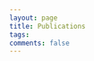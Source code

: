 ```yaml
---
layout: page
title: Publications
tags:
comments: false
---
```


<html lang="en">
<head>
    <meta charset="UTF-8">
    <meta name="viewport" content="width=device-width, initial-scale=1.0">
    <title>Publications</title>
    <style>
        body {
            font-family: -apple-system, BlinkMacSystemFont, 'Segoe UI', Roboto, sans-serif;
            line-height: 1.6;
            color: #333;
            max-width: 1000px;
            margin: 0 auto;
            padding: 20px;
        }

        .section-header {
            font-size: 1.5em;
            font-weight: bold;
            color: #27ae60;
            margin-bottom: 25px;
            text-align: center;
            padding: 10px;
            background: linear-gradient(135deg, #f0f9f0 0%, #d5e8d5 100%);
            border-radius: 10px;
            border-left: 4px solid #27ae60;
        }

        .publication-item {
            background: #f8f9fa;
            padding: 20px;
            border-radius: 8px;
            margin-bottom: 15px;
            border-left: 4px solid #27ae60;
            transition: all 0.3s ease;
        }

        .publication-item:hover {
            background: #f0f9f0;
            transform: translateX(5px);
        }

        .publication-item:last-child {
            margin-bottom: 0;
        }

        .publication-text {
            font-size: 1.05em;
            line-height: 1.7;
        }

        .publication-text a {
            color: #27ae60;
            text-decoration: none;
            font-weight: 600;
            transition: all 0.3s ease;
        }

        .publication-text a:hover {
            color: #1e8449;
            text-decoration: underline;
        }

        .journal-name {
            font-style: italic;
            color: #2c3e50;
            font-weight: 500;
        }

        .author-highlight {
            font-weight: bold;
            color: #27ae60;
        }

        .doi-link {
            display: inline-block;
            background: #e8f5e8;
            padding: 4px 8px;
            border-radius: 4px;
            font-size: 0.9em;
            margin-top: 5px;
            transition: all 0.3s ease;
        }

        .doi-link:hover {
            background: #27ae60;
            color: white;
        }

        @media (max-width: 768px) {
            body {
                padding: 10px;
            }

            .section {
                padding: 20px;
            }

            .section-header {
                font-size: 1.6em;
                padding: 10px;
            }

            .publication-item {
                padding: 15px;
            }
        }
    </style>

</head>
<body>
    <div class="section">
        <div class="section-header">Papers</div>

    <div class="publication-item">
        <div class="publication-text">
            Irizarry-Ortiz, M., & <span class="author-highlight">Murphy, S. Y.</span> (2025).
            <a href="https://doi.org/10.1061/JHYEFF.HEENG-6500">Validation of gridded precipitation datasets for flood typing in select conterminous US basins</a>.
            <span class="journal-name">Journal of Hydrologic Engineering</span>, <em>30</em>(6).
            <a href="https://doi.org/10.1061/JHYEFF.HEENG-6500" class="doi-link">https://doi.org/10.1061/JHYEFF.HEENG-6500</a>
        </div>
    </div>

    <div class="publication-item">
        <div class="publication-text">
            <span class="author-highlight">Murphy, S. Y.</span> (2023). 
            <a href="https://rex.libraries.wsu.edu/esploro/outputs/doctoral/99901019534701842">Measurements and modeling of Arctic atmospheric processes during the Norwegian young sea ice field campaign</a> 
            [Doctoral dissertation, Washington State University]. WSU Libraries. 
            <a href="https://doi.org/10.7273/000005016" class="doi-link">https://doi.org/10.7273/000005016</a>
        </div>
    </div>

    <div class="publication-item">
        <div class="publication-text">
            Hanrahan, J., Maynard, A., <span class="author-highlight">Murphy, S. Y.</span>, Zercher, C., & Fitzpatrick, A. (2017).
            <a href="https://journals.ametsoc.org/jamc/article/56/10/2869/20343/Examining-the-Climatology-of-Shortwave-Radiation">Examining the climatology of shortwave radiation in the northeastern United States.</a>
            <span class="journal-name">Journal of Applied Meteorology and Climatology</span>, <em>56</em>(10), 2869–2881.
            <a href="https://doi.org/10.1175/JAMC-D-16-0420.1" class="doi-link">https://doi.org/10.1175/JAMC-D-16-0420.1</a>
        </div>
    </div>

    <div class="publication-item">
        <div class="publication-text">
            Walden, V. P., Hudson, S. R., Cohen, L., <span class="author-highlight">Murphy, S. Y.</span>, & Granskog, M. A. (2017).
            <a href="https://agupubs.onlinelibrary.wiley.com/doi/full/10.1002/2016JD026091">Atmospheric components of the surface energy budget over young sea ice: Results from the N-ICE2015 campaign.</a>
            <span class="journal-name">Journal of Geophysical Research: Atmospheres</span>, <em>122</em>(15), 8427–8446.
            <a href="https://doi.org/10.1002/2016JD026091" class="doi-link">https://doi.org/10.1002/2016JD026091</a>
        </div>
    </div>

</div>

<div class="section">
    <div class="section-header">Datasets</div>
    
    <div class="publication-item">
        <div class="publication-text">
            Walden, V. P., <span class="author-highlight">Murphy, S.</span>, Hudson, S. R., & Cohen, L. (2017). 
            <a href="https://doi.org/10.21334/npolar.2017.298013b7">N-ICE2015 atmospheric turbulent fluxes</a> 
            [Data set]. Norwegian Polar Institute. 
            <a href="https://doi.org/10.21334/npolar.2017.298013b7" class="doi-link">https://doi.org/10.21334/npolar.2017.298013b7</a>
        </div>
    </div>
</div>

</body>
</html>
